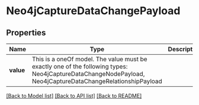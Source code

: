 # Neo4jCaptureDataChangePayload



## Properties
Name | Type | Description | Notes
------------ | ------------- | ------------- | -------------
**value** | This is a oneOf model. The value must be exactly one of the following types: Neo4jCaptureDataChangeNodePayload, Neo4jCaptureDataChangeRelationshipPayload |  | [optional] 




[[Back to Model list]](../README.md#models) [[Back to API list]](../README.md#api-endpoints) [[Back to README]](../README.md)



